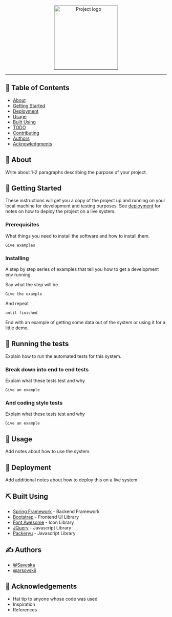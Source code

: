 <p align="center">
  <a href="" rel="noopener">
 <img width=200px src="https://i.imgur.com/5JgVZ55.png" alt="Project logo"></a>
</p>



<div align="center">


</div>

---

## 📝 Table of Contents

- [About](#about)
- [Getting Started](#getting_started)
- [Deployment](#deployment)
- [Usage](#usage)
- [Built Using](#built_using)
- [TODO](../TODO.md)
- [Contributing](../CONTRIBUTING.md)
- [Authors](#authors)
- [Acknowledgments](#acknowledgement)

## 🧐 About <a name = "about"></a>

Write about 1-2 paragraphs describing the purpose of your project.

## 🏁 Getting Started <a name = "getting_started"></a>

These instructions will get you a copy of the project up and running on your local machine for development and testing
purposes. See [deployment](#deployment) for notes on how to deploy the project on a live system.

### Prerequisites

What things you need to install the software and how to install them.

```
Give examples
```

### Installing

A step by step series of examples that tell you how to get a development env running.

Say what the step will be

```
Give the example
```

And repeat

```
until finished
```

End with an example of getting some data out of the system or using it for a little demo.

## 🔧 Running the tests <a name = "tests"></a>

Explain how to run the automated tests for this system.

### Break down into end to end tests

Explain what these tests test and why

```
Give an example
```

### And coding style tests

Explain what these tests test and why

```
Give an example
```

## 🎈 Usage <a name="usage"></a>

Add notes about how to use the system.

## 🚀 Deployment <a name = "deployment"></a>

Add additional notes about how to deploy this on a live system.

## ⛏️ Built Using <a name = "built_using"></a>

- [Spring Framework](https://spring.io/) - Backend Framework
- [Bootstrap](https://getbootstrap.com/) - Frontend UI Library
- [Font Awesome](https://fontawesome.com) - Icon Library
- [JQuery](https://jquery.com/) - Javascript Library
- [Packeryu](https://packery.metafizzy.co/) - Javascript Library

## ✍️ Authors <a name = "authors"></a>

- [@Saveska](https://github.com/Saveska) 
- [@arsovskii](https://github.com/arsovskii)



## 🎉 Acknowledgements <a name = "acknowledgement"></a>

- Hat tip to anyone whose code was used
- Inspiration
- References
